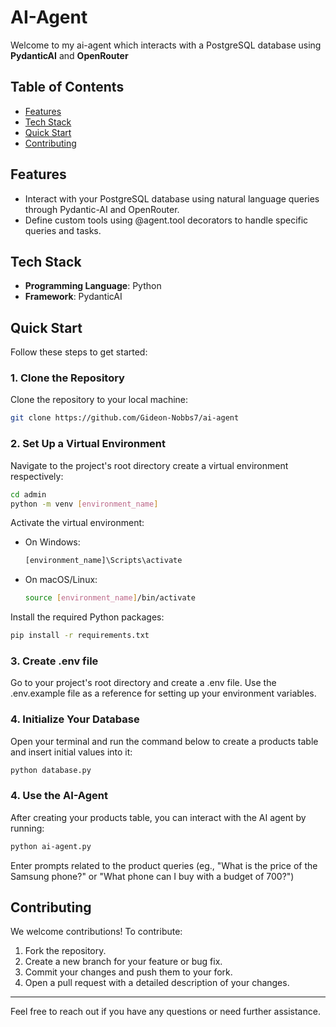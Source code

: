 # AI-Agent

Welcome to my ai-agent which interacts with a PostgreSQL database using **PydanticAI** and **OpenRouter** 

## Table of Contents
- [Features](#features)
- [Tech Stack](#tech-stack)
- [Quick Start](#quick-start)
- [Contributing](#contributing)

## Features
- Interact with your PostgreSQL database using natural language queries through Pydantic-AI and OpenRouter.
- Define custom tools using @agent.tool decorators to handle specific queries and tasks.

## Tech Stack
- **Programming Language**: Python
- **Framework**: PydanticAI

## Quick Start

Follow these steps to get started:

### 1. Clone the Repository
Clone the repository to your local machine:
```bash
git clone https://github.com/Gideon-Nobbs7/ai-agent
```

### 2. Set Up a Virtual Environment
Navigate to the project's root directory create a virtual environment respectively:
```bash
cd admin
python -m venv [environment_name]
```
Activate the virtual environment:
- On Windows:
  ```bash
  [environment_name]\Scripts\activate
  ```
- On macOS/Linux:
  ```bash
  source [environment_name]/bin/activate
  ```
Install the required Python packages:
```bash
pip install -r requirements.txt
```

### 3. Create .env file
Go to your project's root directory and create a .env file. Use the .env.example file as a reference for setting up your environment variables.

### 4. Initialize Your Database
Open your terminal and run the command below to create a products table and insert initial values into it:
```bash
python database.py
```

### 4. Use the AI-Agent
After creating your products table, you can interact with the AI agent by running:
```bash
python ai-agent.py
```
Enter prompts related to the product queries (eg.,
"What is the price of the Samsung phone?" or "What phone can I buy with a budget of 700?")


## Contributing
We welcome contributions! To contribute:
1. Fork the repository.
2. Create a new branch for your feature or bug fix.
3. Commit your changes and push them to your fork.
4. Open a pull request with a detailed description of your changes.

---

Feel free to reach out if you have any questions or need further assistance.